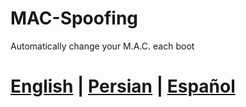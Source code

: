 # MAC-Spoofing
Automatically change your M.A.C. each boot

# [English](https://github.com/HowardlRoark/MAC-Spoofing/blob/main/English.md) | [Persian](https://github.com/HowardlRoark/MAC-Spoofing/blob/main/Persian.md) | [Español](https://github.com/HowardlRoark/MAC-Spoofing/blob/main/Spanish.md)
# 
